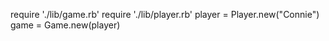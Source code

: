require './lib/game.rb'
require './lib/player.rb'
player = Player.new("Connie")
game = Game.new(player)
